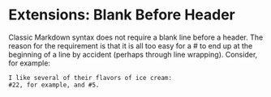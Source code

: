 # Extensions: Blank Before Header

Classic Markdown syntax does not require a blank line before a header. 
The reason for the requirement is that it is all too easy for a # to end up at the beginning of a line by accident 
(perhaps through line wrapping). Consider, for example:

```
I like several of their flavors of ice cream:
#22, for example, and #5.
```

